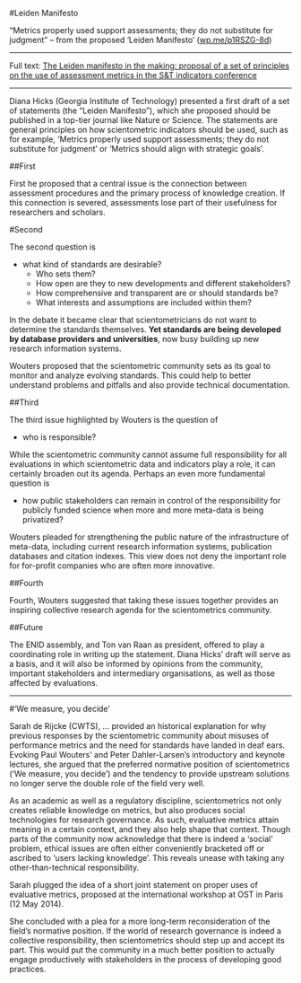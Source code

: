 #Leiden Manifesto

“Metrics properly used support assessments; they do not substitute for judgment” – from the proposed ‘Leiden Manifesto’ ([wp.me/p1RSZG-8d](wp.me/p1RSZG-8d))

----

Full text: [The Leiden manifesto in the making: proposal of a set of principles on the use of assessment metrics in the S&T indicators conference](http://citationculture.wordpress.com/2014/09/15/the-leiden-manifesto-in-the-making-proposal-of-a-set-of-principles-on-the-use-of-assessment-metrics-in-the-st-indicators-conference/)

----

Diana Hicks (Georgia Institute of Technology) presented a first draft of a set of statements (the “Leiden Manifesto”), which she proposed should be published in a top-tier journal like Nature or Science. The statements are general principles on how scientometric indicators should be used, such as for example, ‘Metrics properly used support assessments; they do not substitute for judgment’ or ‘Metrics should align with strategic goals’.

##First

First he proposed that a central issue is the connection between assessment procedures and the primary process of knowledge creation. If this connection is severed, assessments lose part of their usefulness for researchers and scholars.

#Second

The second question is

* what kind of standards are desirable?
  * Who sets them?
  * How open are they to new developments and different stakeholders?
  * How comprehensive and transparent are or should standards be?
  * What interests and assumptions are included within them?

In the debate it became clear that scientometricians do not want to determine the standards themselves. **Yet standards are being developed by database providers and universities**, now busy building up new research information systems.

Wouters proposed that the scientometric community sets as its goal to monitor and analyze evolving standards. This could help to better understand problems and pitfalls and also provide technical documentation.

##Third

The third issue highlighted by Wouters is the question of

* who is responsible?

While the scientometric community cannot assume full responsibility for all evaluations in which scientometric data and indicators play a role, it can certainly broaden out its agenda. Perhaps an even more fundamental question is

* how public stakeholders can remain in control of the responsibility for publicly funded science when more and more meta-data is being privatized?

Wouters pleaded for strengthening the public nature of the infrastructure of meta-data, including current research information systems, publication databases and citation indexes. This view does not deny the important role for for-profit companies who are often more innovative.

##Fourth

Fourth, Wouters suggested that taking these issues together provides an inspiring collective research agenda for the scientometrics community.

##Future

The ENID assembly, and Ton van Raan as president, offered to play a coordinating role in writing up the statement. Diana Hicks’ draft will serve as a basis, and it will also be informed by opinions from the community, important stakeholders and intermediary organisations, as well as those affected by evaluations.

----

#‘We measure, you decide’

Sarah de Rijcke (CWTS), … provided an historical explanation for why previous responses by the scientometric community about misuses of performance metrics and the need for standards have landed in deaf ears. Evoking Paul Wouters’ and Peter Dahler-Larsen’s introductory and keynote lectures, she argued that the preferred normative position of scientometrics (‘We measure, you decide’) and the tendency to provide upstream solutions no longer serve the double role of the field very well.

As an academic as well as a regulatory discipline, scientometrics not only creates reliable knowledge on metrics, but also produces social technologies for research governance. As such, evaluative metrics attain meaning in a certain context, and they also help shape that context. Though parts of the community now acknowledge that there is indeed a ‘social’ problem, ethical issues are often either conveniently bracketed off or ascribed to ‘users lacking knowledge’. This reveals unease with taking any other-than-technical responsibility.

Sarah plugged the idea of a short joint statement on proper uses of evaluative metrics, proposed at the international workshop at OST in Paris (12 May 2014).

She concluded with a plea for a more long-term reconsideration of the field’s normative position. If the world of research governance is indeed a collective responsibility, then scientometrics should step up and accept its part. This would put the community in a much better position to actually engage productively with stakeholders in the process of developing good practices.

